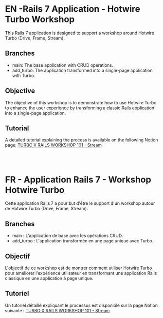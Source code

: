 # EN -Rails 7 Application - Hotwire Turbo Workshop
This Rails 7 application is designed to support a workshop around Hotwire Turbo (Drive, Frame, Stream).

## Branches
- main: The base application with CRUD operations.
- add_turbo: The application transformed into a single-page application with Turbo.

## Objective
The objective of this workshop is to demonstrate how to use Hotwire Turbo to enhance the user experience by transforming a classic Rails application into a single-page application.

## Tutorial
A detailed tutorial explaining the process is available on the following Notion page: <a href='https://vroadstudio.notion.site/TURBO-X-RAILS-WORKSHOP-101-Stream-14054630854980e0be12e38fd56bc02c'>TURBO X RAILS WORKSHOP 101 - Stream</a>

<br><br>

# FR - Application Rails 7 - Workshop Hotwire Turbo
Cette application Rails 7 a pour but d'être le support d'un workshop autour de Hotwire Turbo (Drive, Frame, Stream).

## Branches
- main : L'application de base avec les opérations CRUD.
- add_turbo : L'application transformée en une page unique avec Turbo.
  
## Objectif
L'objectif de ce workshop est de montrer comment utiliser Hotwire Turbo pour améliorer l'expérience utilisateur en transformant une application Rails classique en une application à page unique.

## Tutoriel
Un tutoriel détaillé expliquant le processus est disponible sur la page Notion suivante : <a href='https://vroadstudio.notion.site/TURBO-X-RAILS-WORKSHOP-101-Stream-14054630854980e0be12e38fd56bc02c'>TURBO X RAILS WORKSHOP 101 - Stream</a>


